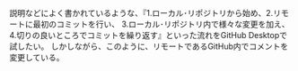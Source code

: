 説明などによく書かれているような、『1.ローカル･リポジトリから始め、2.リモートに最初のコミットを行い、
3.ローカル･リポジトリ内で様々な変更を加え、4.切りの良いところでコミットを繰り返す』といった流れをGitHub Desktopで試したい。
しかしながら、このように、リモートであるGitHub内でコメントを変更している。
